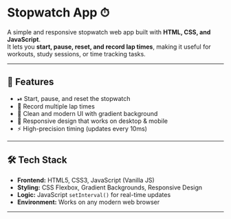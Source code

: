 # Stopwatch App ⏱

A simple and responsive stopwatch web app built with **HTML, CSS, and JavaScript**.  
It lets you **start, pause, reset, and record lap times**, making it useful for workouts, study sessions, or time tracking tasks.

---

## 🚀 Features
- ⏯ Start, pause, and reset the stopwatch  
- 🏁 Record multiple lap times  
- 🎨 Clean and modern UI with gradient background  
- 📱 Responsive design that works on desktop & mobile  
- ⚡ High-precision timing (updates every 10ms)  

---

## 🛠️ Tech Stack
- **Frontend:** HTML5, CSS3, JavaScript (Vanilla JS)  
- **Styling:** CSS Flexbox, Gradient Backgrounds, Responsive Design  
- **Logic:** JavaScript `setInterval()` for real-time updates  
- **Environment:** Works on any modern web browser  

---
